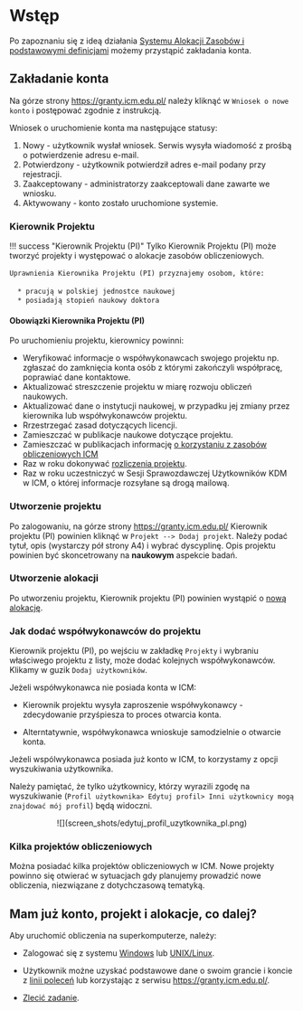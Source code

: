 
# Wstęp

Po zapoznaniu się z ideą działania [Systemu Alokacji Zasobów i podstawowymi definicjami](./wstep_i_definicje.pl.md) możemy przystąpić zakładania konta.

## Zakładanie konta

Na górze strony <https://granty.icm.edu.pl/> należy kliknąć w `Wniosek o nowe konto` i postępować zgodnie z instrukcją.

Wniosek o uruchomienie konta ma następujące statusy:

1. Nowy - użytkownik wysłał wniosek. Serwis wysyła wiadomość z prośbą o potwierdzenie adresu e-mail.
2. Potwierdzony - użytkownik potwierdził adres e-mail podany przy rejestracji.
3. Zaakceptowany - administratorzy zaakceptowali dane zawarte we wniosku.
4. Aktywowany - konto zostało uruchomione systemie.

### Kierownik Projektu

!!! success "Kierownik Projektu (PI)"
    Tylko Kierownik Projektu (PI) może tworzyć projekty i występować o alokacje zasobów obliczeniowych.

    Uprawnienia Kierownika Projektu (PI) przyznajemy osobom, które:

      * pracują w polskiej jednostce naukowej
      * posiadają stopień naukowy doktora

#### Obowiązki Kierownika Projektu (PI)

Po uruchomieniu projektu, kierownicy powinni:

* Weryfikować informacje o współwykonawcach swojego projektu np.
zgłaszać do zamknięcia konta osób z którymi zakończyli współpracę, poprawiać dane kontaktowe.
* Aktualizować streszczenie projektu w miarę rozwoju obliczeń naukowych.
* Aktualizować dane o instytucji naukowej, w przypadku jej zmiany przez kierownika lub współwykonawców projektu.
* Rrzestrzegać zasad dotyczących licencji.
* Zamieszczać w publikacje naukowe dotyczące projektu.
* Zamieszczać w publikacjach informację [o korzystaniu z zasobów obliczeniowych ICM](./rozliczanie_projektu.pl.md)
* Raz w roku dokonywać [rozliczenia projektu](./rozliczanie_projektu.pl.md).
* Raz w roku uczestniczyć w Sesji Sprawozdawczej Użytkowników KDM w ICM, o której informacje rozsyłane są drogą mailową.

### Utworzenie projektu

Po zalogowaniu, na górze strony <https://granty.icm.edu.pl/> Kierownik projektu (PI) powinien kliknąć w `Projekt --> Dodaj projekt`.
Należy podać tytuł, opis (wystarczy pół strony A4) i wybrać dyscyplinę.
Opis projektu powinien być skoncetrowany na **naukowym** aspekcie badań.

### Utworzenie alokacji

Po utworzeniu projektu, Kierownik projektu (PI) powinien wystąpić o [nową alokację](./wnioskowanie_o_alokacje.pl.md).

### Jak dodać współwykonawców do projektu

Kierownik projektu (PI), po wejściu w zakładkę `Projekty` i wybraniu
właściwego projektu z listy, może dodać kolejnych współwykonawców.
Klikamy w guzik `Dodaj użytkowników`.

Jeżeli współwykonawca nie posiada konta w ICM:

* Kierownik projektu wysyła zaproszenie współwykonawcy - zdecydowanie przyśpiesza to proces otwarcia konta.

* Alterntatywnie, współwykonawca wnioskuje samodzielnie o otwarcie konta.
  
Jeżeli wspólwykonawca posiada już konto w ICM, 
to korzystamy z opcji wyszukiwania użytkownika.

Należy pamiętać, że tylko użytkownicy, którzy wyrazili zgodę na wyszukiwanie (`Profil użytkownika> Edytuj profil> Inni użytkownicy mogą znajdować mój profil`) będą widoczni.

<center> ![](screen_shots/edytuj_profil_uzytkownika_pl.png) </center>

### Kilka projektów obliczeniowych

Można posiadać kilka projektów obliczeniowych w ICM.
Nowe projekty powinno się otwierać w sytuacjach gdy planujemy prowadzić nowe obliczenia, niezwiązane z dotychczasową tematyką.

## Mam już konto, projekt i alokacje, co dalej?

Aby uruchomić obliczenia na superkomputerze, należy:

* Zalogować się z systemu [Windows](../Tutorials/Logowanie/ssh_windows.pl.md) lub [UNIX/Linux](../Tutorials/Logowanie/ssh.pl.md).

* Użytkownik możne uzyskać podstawowe dane o swoim grancie i koncie z [linii poleceń](../Tutorials/HPC-intro/status_grantu_i_konta.md) lub korzystając z serwisu <https://granty.icm.edu.pl/>.

* [Zlecić zadanie](../Tutorials/HPC-intro/slurm_intro.md).
